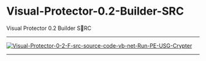 # Visual-Protector-0.2-Builder-SRC
Visual Protector 0.2 Builder SٌRC

** **

<a href="https://ibb.co/9bZ2WkF"><img src="https://i.ibb.co/v3Xmk67/Visual-Protector-0-2-F-src-source-code-vb-net-Run-PE-USG-Crypter.png" alt="Visual-Protector-0-2-F-src-source-code-vb-net-Run-PE-USG-Crypter" border="0"></a>

** **
